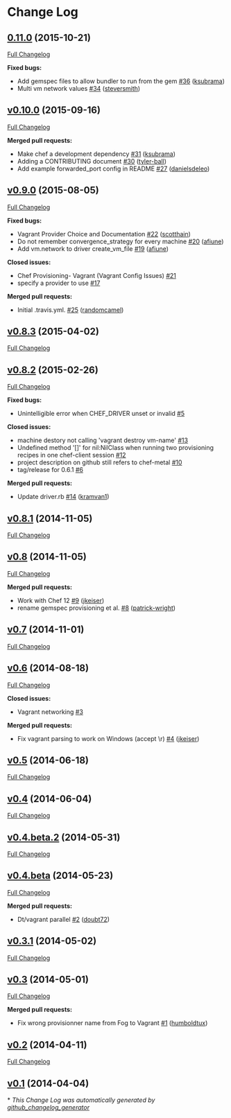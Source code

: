 # Change Log

## [0.11.0](https://github.com/chef/chef-provisioning-vagrant/tree/0.11.0) (2015-10-21)
[Full Changelog](https://github.com/chef/chef-provisioning-vagrant/compare/v0.10.0...0.11.0)

**Fixed bugs:**

- Add gemspec files to allow bundler to run from the gem [\#36](https://github.com/chef/chef-provisioning-vagrant/pull/36) ([ksubrama](https://github.com/ksubrama))
- Multi vm network values [\#34](https://github.com/chef/chef-provisioning-vagrant/pull/34) ([steversmith](https://github.com/steversmith))

## [v0.10.0](https://github.com/chef/chef-provisioning-vagrant/tree/v0.10.0) (2015-09-16)
[Full Changelog](https://github.com/chef/chef-provisioning-vagrant/compare/v0.9.0...v0.10.0)

**Merged pull requests:**

- Make chef a development dependency [\#31](https://github.com/chef/chef-provisioning-vagrant/pull/31) ([ksubrama](https://github.com/ksubrama))
- Adding a CONTRIBUTING document  [\#30](https://github.com/chef/chef-provisioning-vagrant/pull/30) ([tyler-ball](https://github.com/tyler-ball))
- Add example forwarded\_port config in README [\#27](https://github.com/chef/chef-provisioning-vagrant/pull/27) ([danielsdeleo](https://github.com/danielsdeleo))

## [v0.9.0](https://github.com/chef/chef-provisioning-vagrant/tree/v0.9.0) (2015-08-05)
[Full Changelog](https://github.com/chef/chef-provisioning-vagrant/compare/v0.8.3...v0.9.0)

**Fixed bugs:**

- Vagrant Provider Choice and Documentation [\#22](https://github.com/chef/chef-provisioning-vagrant/pull/22) ([scotthain](https://github.com/scotthain))
- Do not remember convergence\_strategy for every machine [\#20](https://github.com/chef/chef-provisioning-vagrant/pull/20) ([afiune](https://github.com/afiune))
- Add vm.network to driver create\_vm\_file [\#19](https://github.com/chef/chef-provisioning-vagrant/pull/19) ([afiune](https://github.com/afiune))

**Closed issues:**

- Chef Provisioning- Vagrant \(Vagrant Config Issues\) [\#21](https://github.com/chef/chef-provisioning-vagrant/issues/21)
- specify a provider to use [\#17](https://github.com/chef/chef-provisioning-vagrant/issues/17)

**Merged pull requests:**

- Initial .travis.yml. [\#25](https://github.com/chef/chef-provisioning-vagrant/pull/25) ([randomcamel](https://github.com/randomcamel))

## [v0.8.3](https://github.com/chef/chef-provisioning-vagrant/tree/v0.8.3) (2015-04-02)
[Full Changelog](https://github.com/chef/chef-provisioning-vagrant/compare/v0.8.2...v0.8.3)

## [v0.8.2](https://github.com/chef/chef-provisioning-vagrant/tree/v0.8.2) (2015-02-26)
[Full Changelog](https://github.com/chef/chef-provisioning-vagrant/compare/v0.8.1...v0.8.2)

**Fixed bugs:**

- Unintelligible error when CHEF\_DRIVER unset or invalid [\#5](https://github.com/chef/chef-provisioning-vagrant/issues/5)

**Closed issues:**

- machine destory not calling 'vagrant destroy vm-name' [\#13](https://github.com/chef/chef-provisioning-vagrant/issues/13)
- Undefined method '\[\]' for nil:NilClass when running two provisioning recipes in one chef-client session [\#12](https://github.com/chef/chef-provisioning-vagrant/issues/12)
- project description on github still refers to chef-metal [\#10](https://github.com/chef/chef-provisioning-vagrant/issues/10)
- tag/release for 0.6.1 [\#6](https://github.com/chef/chef-provisioning-vagrant/issues/6)

**Merged pull requests:**

- Update driver.rb [\#14](https://github.com/chef/chef-provisioning-vagrant/pull/14) ([kramvan1](https://github.com/kramvan1))

## [v0.8.1](https://github.com/chef/chef-provisioning-vagrant/tree/v0.8.1) (2014-11-05)
[Full Changelog](https://github.com/chef/chef-provisioning-vagrant/compare/v0.8...v0.8.1)

## [v0.8](https://github.com/chef/chef-provisioning-vagrant/tree/v0.8) (2014-11-05)
[Full Changelog](https://github.com/chef/chef-provisioning-vagrant/compare/v0.7...v0.8)

**Merged pull requests:**

- Work with Chef 12 [\#9](https://github.com/chef/chef-provisioning-vagrant/pull/9) ([jkeiser](https://github.com/jkeiser))
- rename gemspec provisioning et al. [\#8](https://github.com/chef/chef-provisioning-vagrant/pull/8) ([patrick-wright](https://github.com/patrick-wright))

## [v0.7](https://github.com/chef/chef-provisioning-vagrant/tree/v0.7) (2014-11-01)
[Full Changelog](https://github.com/chef/chef-provisioning-vagrant/compare/v0.6...v0.7)

## [v0.6](https://github.com/chef/chef-provisioning-vagrant/tree/v0.6) (2014-08-18)
[Full Changelog](https://github.com/chef/chef-provisioning-vagrant/compare/v0.5...v0.6)

**Closed issues:**

- Vagrant networking [\#3](https://github.com/chef/chef-provisioning-vagrant/issues/3)

**Merged pull requests:**

- Fix vagrant parsing to work on Windows \(accept \r\) [\#4](https://github.com/chef/chef-provisioning-vagrant/pull/4) ([jkeiser](https://github.com/jkeiser))

## [v0.5](https://github.com/chef/chef-provisioning-vagrant/tree/v0.5) (2014-06-18)
[Full Changelog](https://github.com/chef/chef-provisioning-vagrant/compare/v0.4...v0.5)

## [v0.4](https://github.com/chef/chef-provisioning-vagrant/tree/v0.4) (2014-06-04)
[Full Changelog](https://github.com/chef/chef-provisioning-vagrant/compare/v0.4.beta.2...v0.4)

## [v0.4.beta.2](https://github.com/chef/chef-provisioning-vagrant/tree/v0.4.beta.2) (2014-05-31)
[Full Changelog](https://github.com/chef/chef-provisioning-vagrant/compare/v0.4.beta...v0.4.beta.2)

## [v0.4.beta](https://github.com/chef/chef-provisioning-vagrant/tree/v0.4.beta) (2014-05-23)
[Full Changelog](https://github.com/chef/chef-provisioning-vagrant/compare/v0.3.1...v0.4.beta)

**Merged pull requests:**

- Dt/vagrant parallel [\#2](https://github.com/chef/chef-provisioning-vagrant/pull/2) ([doubt72](https://github.com/doubt72))

## [v0.3.1](https://github.com/chef/chef-provisioning-vagrant/tree/v0.3.1) (2014-05-02)
[Full Changelog](https://github.com/chef/chef-provisioning-vagrant/compare/v0.3...v0.3.1)

## [v0.3](https://github.com/chef/chef-provisioning-vagrant/tree/v0.3) (2014-05-01)
[Full Changelog](https://github.com/chef/chef-provisioning-vagrant/compare/v0.2...v0.3)

**Merged pull requests:**

- Fix wrong provisionner name from Fog to Vagrant [\#1](https://github.com/chef/chef-provisioning-vagrant/pull/1) ([humboldtux](https://github.com/humboldtux))

## [v0.2](https://github.com/chef/chef-provisioning-vagrant/tree/v0.2) (2014-04-11)
[Full Changelog](https://github.com/chef/chef-provisioning-vagrant/compare/v0.1...v0.2)

## [v0.1](https://github.com/chef/chef-provisioning-vagrant/tree/v0.1) (2014-04-04)


\* *This Change Log was automatically generated by [github_changelog_generator](https://github.com/skywinder/Github-Changelog-Generator)*